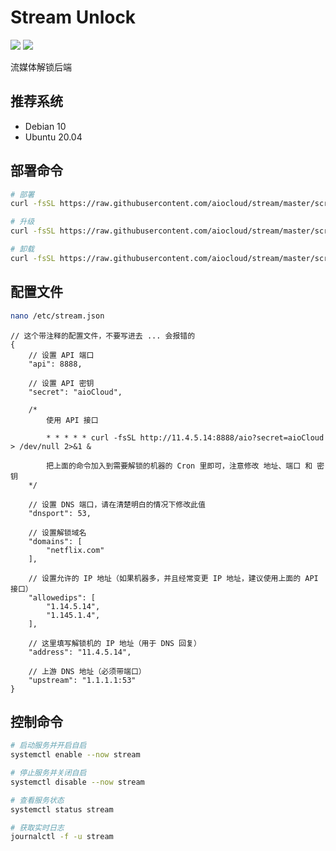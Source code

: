 # Stream Unlock
[![](https://img.shields.io/badge/Telegram-Group-blue)](https://t.me/aioCloud)
[![](https://img.shields.io/badge/Telegram-Channel-green)](https://t.me/aioCloud_channel) 

流媒体解锁后端

## 推荐系统
- Debian 10
- Ubuntu 20.04

## 部署命令
```bash
# 部署
curl -fsSL https://raw.githubusercontent.com/aiocloud/stream/master/scripts/installer/kickstart.sh | bash

# 升级
curl -fsSL https://raw.githubusercontent.com/aiocloud/stream/master/scripts/installer/upgrade.sh | bash

# 卸载
curl -fsSL https://raw.githubusercontent.com/aiocloud/stream/master/scripts/installer/remove.sh | bash
```

## 配置文件
```bash
nano /etc/stream.json
```

```jsonc
// 这个带注释的配置文件，不要写进去 ... 会报错的
{
    // 设置 API 端口
    "api": 8888,

    // 设置 API 密钥
    "secret": "aioCloud",

    /*
        使用 API 接口

        * * * * * curl -fsSL http://11.4.5.14:8888/aio?secret=aioCloud > /dev/null 2>&1 &

        把上面的命令加入到需要解锁的机器的 Cron 里即可，注意修改 地址、端口 和 密钥
    */

    // 设置 DNS 端口，请在清楚明白的情况下修改此值
    "dnsport": 53,

    // 设置解锁域名
    "domains": [
        "netflix.com"
    ],

    // 设置允许的 IP 地址（如果机器多，并且经常变更 IP 地址，建议使用上面的 API 接口）
    "allowedips": [
        "1.14.5.14",
        "1.145.1.4",
    ],

    // 这里填写解锁机的 IP 地址（用于 DNS 回复）
    "address": "11.4.5.14",

    // 上游 DNS 地址（必须带端口）
    "upstream": "1.1.1.1:53"
}
```

## 控制命令
```bash
# 启动服务并开启自启
systemctl enable --now stream

# 停止服务并关闭自启
systemctl disable --now stream

# 查看服务状态
systemctl status stream

# 获取实时日志
journalctl -f -u stream
```
